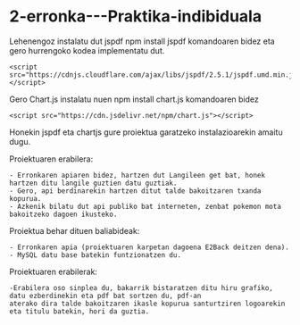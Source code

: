 # 2-erronka---Praktika-indibiduala

Lehenengoz instalatu dut jspdf npm install jspdf komandoaren bidez eta gero hurrengoko kodea implementatu dut. 

    <script src="https://cdnjs.cloudflare.com/ajax/libs/jspdf/2.5.1/jspdf.umd.min.js"></script>

Gero Chart.js instalatu nuen npm install chart.js komandoaren bidez

    <script src="https://cdn.jsdelivr.net/npm/chart.js"></script>


Honekin jspdf eta chartjs gure proiektua garatzeko instalazioarekin amaitu dugu.

Proiektuaren erabilera:

    - Erronkaren apiaren bidez, hartzen dut Langileen get bat, honek hartzen ditu langile guztien datu guztiak.
    - Gero, api berdinarekin hartzen ditut talde bakoitzaren txanda kopurua.
    - Azkenik bilatu dut api publiko bat interneten, zenbat pokemon mota bakoitzeko dagoen ikusteko. 

Proiektua behar dituen baliabideak:
    
    - Erronkaren apia (proiektuaren karpetan dagoena E2Back deitzen dena).
    - MySQL datu base batekin funtzionatzen du. 

Proiektuaren erabilerak:

    -Erabilera oso sinplea du, bakarrik bistaratzen ditu hiru grafiko, datu ezberdinekin eta pdf bat sortzen du, pdf-an 
    aterako dira talde bakoitzaren ikasle kopurua santurtziren logoarekin eta titulu batekin, hori da guztia.